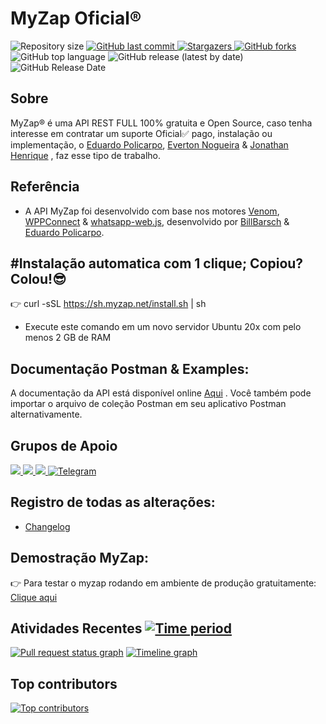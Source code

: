 ﻿# MyZap Oficial®️
<p>
  <img alt="Repository size" src="https://img.shields.io/github/repo-size/billbarsch/myzap">

  <a href="https://github.com/billbarsch/myzap/commits/master">
    <img alt="GitHub last commit" src="https://img.shields.io/github/last-commit/billbarsch/myzap">
  </a>
      
   <a href="https://github.com/billbarsch/myzap/stargazers">
    <img alt="Stargazers" src="https://img.shields.io/github/stars/billbarsch/myzap">
  </a>

  <a href="https://github.com/billbarsch/myzap/network">
    <img alt="GitHub forks" src="https://img.shields.io/github/forks/billbarsch/myzap">
  </a>

  <img alt="GitHub top language" src="https://img.shields.io/github/languages/top/billbarsch/myzap">

  <img alt="GitHub release (latest by date)" src="https://img.shields.io/github/v/release/billbarsch/myzap">

  <img alt="GitHub Release Date" src="https://img.shields.io/github/release-date/billbarsch/myzap">
</p>

## Sobre

MyZap®️ é uma API REST FULL 100% gratuita e Open Source, caso tenha interesse em contratar um suporte Oficial✅ pago, instalação ou implementação, o [Eduardo Policarpo](https://api.whatsapp.com/send?phone=554396611437&text=Gostaria%20de%20mais%20informa%C3%A7%C3%B5es%20sobre%20o%20suporte%20da%20API%20MyZAP), [Everton Nogueira](https://api.whatsapp.com/send?phone=5511912891716&text=Gostaria%20de%20mais%20informa%C3%A7%C3%B5es%20sobre%20o%20suporte%20da%20API%20MyZAP) & [Jonathan Henrique](https://api.whatsapp.com/send?phone=5531994359434&text=Gostaria%20de%20mais%20informa%C3%A7%C3%B5es%20sobre%20o%20suporte%20da%20API%20MyZAP) , faz esse tipo de trabalho.

## Referência

- A API MyZap foi desenvolvido com base nos motores [Venom](https://github.com/orkestral/venom), [WPPConnect](https://github.com/wppconnect-team/wppconnect) & [whatsapp-web.js](https://github.com/pedroslopez/whatsapp-web.js/), desenvolvido por [BillBarsch](https://github.com/billbarsch) & [Eduardo Policarpo](https://github.com/billbarsch).

## #Instalação automatica com 1 clique; Copiou? Colou!😎
 👉  curl -sSL https://sh.myzap.net/install.sh | sh

- Execute este comando em um novo servidor Ubuntu 20x com pelo menos 2 GB de RAM

## Documentação Postman & Examples: 
A documentação da API está disponível online [Aqui](https://documenter.getpostman.com/view/11074732/UVkqrZtZ) . Você também pode importar o arquivo de coleção Postman em seu aplicativo Postman alternativamente.

## Grupos de Apoio

<a href="https://chat.whatsapp.com/IDqZrBmBIYL50Mq63NfraA">
   <img src="https://img.shields.io/badge/WhatsApp-25D366?style=for-the-badge&logo=whatsapp grupo 1 &logoColor=white">  
</a>

<a href="https://chat.whatsapp.com/CTVp994clKsKunqzczFfu7">
   <img src="https://img.shields.io/badge/WhatsApp-25D366?style=for-the-badge&logo=whatsapp grupo 2 &logoColor=white">  
</a>

<a href="https://chat.whatsapp.com/Eg7D1Yd4RIQ07GkTyMKnxd">
   <img src="https://img.shields.io/badge/WhatsApp-25D366?style=for-the-badge&logo=whatsapp suporte premium&logoColor=white">  
</a>

<a href="https://t.me/joinchat/tOiGjpK_0xg4OGZh">
    <img alt="Telegram" src="https://img.shields.io/badge/telegram-online-blue.svg?style=for-the-badge&logo=t1elegram">
</a>

## Registro de todas as alterações:

- [Changelog](https://github.com/billbarsch/myzap/blob/myzap2.0/docs/CHANGELOG.md)

## Demostração MyZap:

👉 Para testar o myzap rodando em ambiente de produção gratuitamente: <a href="https://apigratis.com.br" target="_blank"> Clique aqui </a>


## Atividades Recentes [![Time period](https://images.repography.com/28032565/billbarsch/myzap/recent-activity/e9752906386eaaf073221d572080d318_badge.svg)](https://repography.com)
[![Pull request status graph](https://images.repography.com/28032565/billbarsch/myzap/recent-activity/e9752906386eaaf073221d572080d318_prs.svg)](https://github.com/billbarsch/myzap/pulls)
[![Timeline graph](https://images.repography.com/28032565/billbarsch/myzap/recent-activity/e9752906386eaaf073221d572080d318_timeline.svg)](https://github.com/billbarsch/myzap/commits)


## Top contributors
[![Top contributors](https://images.repography.com/28032565/billbarsch/myzap/top-contributors/e9752906386eaaf073221d572080d318_table.svg)](https://github.com/billbarsch/myzap/graphs/contributors)
